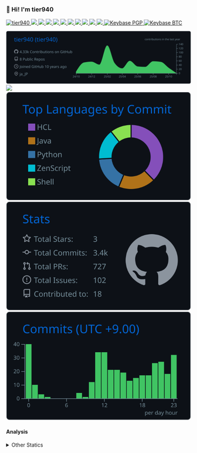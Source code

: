 ### 👋 Hi! I'm tier940

<p align="left"> 
  <a href="https://github.com/tier940/tier940/">
    <img src="https://komarev.com/ghpvc/?username=tier940" alt="tier940" />
  </a>
  <a href="http://twitter.com/tier940">
    <img height="20" src="https://img.shields.io/twitter/follow/tier940?label=Twitter&logo=twitter&style=flat" />
  </a>
  <a href="https://github.com/tier940">
    <img height="20" src="https://img.shields.io/github/followers/tier940?label=follow&logo=github&style=flat" />
  </a>
  <a href="https://www.reddit.com/user/tier940">
    <img height="20" src="https://img.shields.io/reddit/user-karma/combined/tier940?label=Reddit&logo=reddit&style=flat" />
  </a>
  <a href="https://stackoverflow.com/users/17317833/tier940">
    <img height="20" src="https://img.shields.io/stackexchange/stackoverflow/r/17317833?label=StackOverflow&logo=stack-overflow&style=flat" />
  </a>
  <a href="https://zenn.dev/tier940">
    <img height="20" src="https://zenn.badge.nikaera.com/s/tier940/likes" />
  </a>
  <a href="https://zenn.dev/tier940">
    <img height="20" src="https://zenn.badge.nikaera.com/s/tier940/followers" />
  </a>
  <a href="https://zenn.dev/tier940">
    <img height="20" src="https://zenn.badge.nikaera.com/s/tier940/articles" />
  </a>
  <a href="http://qiita.com/tier940">
    <img height="20" src="https://qiita-badge.apiapi.app/s/tier940/posts.svg" />
  </a>
  <a href="http://qiita.com/tier940">
    <img height="20" src="https://qiita-badge.apiapi.app/s/tier940/contributions.svg" />
  </a>
  <a href="https://github.com/tier940/tier940/">
    <img height="20" src="https://github.com/tier940/tier940/actions/workflows/main.yml/badge.svg" />
  </a>
  <a href="https://keybase.io/tier940">
    <img alt="Keybase PGP" src="https://img.shields.io/keybase/pgp/tier940">
  </a>
  <a href="https://keybase.io/tier940">
    <img alt="Keybase BTC" src="https://img.shields.io/keybase/btc/tier940">
  </a>
</p>

[![](https://raw.githubusercontent.com/tier940/tier940/main/profile-summary-card-output/github_dark/0-profile-details.svg)](https://github.com/vn7n24fzkq/github-profile-summary-cards)
[![](https://raw.githubusercontent.com/tier940/tier940/main/profile-summary-card-output/github_dark/1-repos-per-language.svg)](https://github.com/vn7n24fzkq/github-profile-summary-cards) [![](https://raw.githubusercontent.com/tier940/tier940/main/profile-summary-card-output/github_dark/2-most-commit-language.svg)](https://github.com/vn7n24fzkq/github-profile-summary-cards)
[![](https://raw.githubusercontent.com/tier940/tier940/main/profile-summary-card-output/github_dark/3-stats.svg)](https://github.com/vn7n24fzkq/github-profile-summary-cards) [![](https://raw.githubusercontent.com/tier940/tier940/main/profile-summary-card-output/github_dark/4-productive-time.svg)](https://github.com/vn7n24fzkq/github-profile-summary-cards)


#### Analysis
<!-- <img height="150" src="https://github.com/tier940/tier940/blob/master/images/stat.svg" alt="Alternative Text"/> -->

<details>
  <summary>Other Statics</summary>
  <!--START_SECTION:waka-->
![Code Time](http://img.shields.io/badge/Code%20Time-4%2C321%20hrs%2053%20mins-blue)

**🐱 My GitHub Data** 

> 📦 34.6 kB Used in GitHub's Storage 
 > 
> 💼 Opted to Hire
 > 
> 📜 8 Public Repositories 
 > 
> 🔑 5 Private Repositories 
 > 
**I'm an Early 🐤** 

```text
🌞 Morning                2488 commits        ████░░░░░░░░░░░░░░░░░░░░░   16.28 % 
🌆 Daytime                5613 commits        █████████░░░░░░░░░░░░░░░░   36.72 % 
🌃 Evening                5603 commits        █████████░░░░░░░░░░░░░░░░   36.65 % 
🌙 Night                  1582 commits        ███░░░░░░░░░░░░░░░░░░░░░░   10.35 % 
```
📅 **I'm Most Productive on Saturday** 

```text
Monday                   1504 commits        ██░░░░░░░░░░░░░░░░░░░░░░░   09.84 % 
Tuesday                  2506 commits        ████░░░░░░░░░░░░░░░░░░░░░   16.39 % 
Wednesday                1872 commits        ███░░░░░░░░░░░░░░░░░░░░░░   12.25 % 
Thursday                 1616 commits        ███░░░░░░░░░░░░░░░░░░░░░░   10.57 % 
Friday                   2134 commits        ███░░░░░░░░░░░░░░░░░░░░░░   13.96 % 
Saturday                 2867 commits        █████░░░░░░░░░░░░░░░░░░░░   18.76 % 
Sunday                   2787 commits        █████░░░░░░░░░░░░░░░░░░░░   18.23 % 
```


📊 **This Week I Spent My Time On** 

```text
🕑︎ Time Zone: Asia/Tokyo

💬 Programming Languages: 
Other                    37 hrs 30 mins      ██████████████████████░░░   88.93 % 
Java                     3 hrs 22 mins       ██░░░░░░░░░░░░░░░░░░░░░░░   08.00 % 
YAML                     22 mins             ░░░░░░░░░░░░░░░░░░░░░░░░░   00.88 % 
Groovy                   14 mins             ░░░░░░░░░░░░░░░░░░░░░░░░░   00.59 % 
Gradle                   13 mins             ░░░░░░░░░░░░░░░░░░░░░░░░░   00.53 % 

🔥 Editors: 
Edge                     36 hrs 29 mins      ██████████████████████░░░   86.53 % 
IntelliJ IDEA            4 hrs               ██░░░░░░░░░░░░░░░░░░░░░░░   09.52 % 
Chrome                   1 hr 1 min          █░░░░░░░░░░░░░░░░░░░░░░░░   02.45 % 
VS Code                  38 mins             ░░░░░░░░░░░░░░░░░░░░░░░░░   01.50 % 

💻 Operating System: 
Windows                  41 hrs 8 mins       ████████████████████████░   97.55 % 
Unknown OS               1 hr 1 min          █░░░░░░░░░░░░░░░░░░░░░░░░   02.45 % 
```

**I Mostly Code in Java** 

```text
Java                     14 repos            ████████████░░░░░░░░░░░░░   48.28 % 
ZenScript                3 repos             ███░░░░░░░░░░░░░░░░░░░░░░   10.34 % 
Python                   2 repos             ██░░░░░░░░░░░░░░░░░░░░░░░   06.90 % 
Astro                    1 repo              █░░░░░░░░░░░░░░░░░░░░░░░░   03.45 % 
HTML                     1 repo              █░░░░░░░░░░░░░░░░░░░░░░░░   03.45 % 
```



**Timeline**

![Lines of Code chart](https://raw.githubusercontent.com/tier940/tier940/main/assets/bar_graph.png)


 Last Updated on 19/08/2024 00:31:17 UTC
<!--END_SECTION:waka-->
</details>
